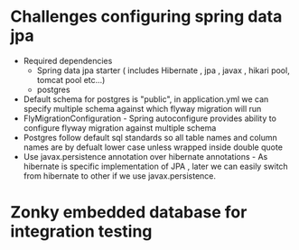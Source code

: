 # Challenges configuring spring data jpa 
- Required dependencies 
    - Spring data jpa starter ( includes Hibernate , jpa , javax , hikari pool, tomcat pool etc...)
    - postgres 
- Default schema for postgres is "public", in application.yml we can specify multiple schema against which flyway migration will run 
- FlyMigrationConfiguration - Spring autoconfigure provides ability to configure flyway migration against multiple schema
- Postgres follow default sql standards so all table names and column names are by defualt lower case unless wrapped inside double quote
- Use javax.persistence annotation over hibernate annotations - As hibernate is specific implementation of JPA , later we can easily switch from hibernate to other if we use javax.persistence.


# Zonky embedded database for integration testing 




 